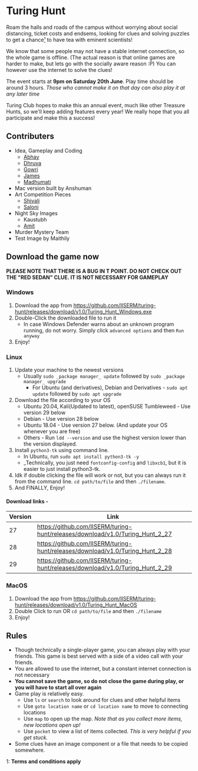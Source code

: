 # Turing Hunt

Roam the halls and roads of the campus without worrying about social distancing, ticket costs and endsems, looking for clues and solving puzzles to get a chance[¹](#tc1) to have tea with eminent scientists!

We know that some people may not have a stable internet connection, so the whole game is offline. (The actual reason is that online games are harder to make, but lets go with the socially aware reason :P) You can however use the internet to solve the clues!

The event starts at **9pm on Saturday 20th June**. Play time should be around 3 hours.
_Those who cannot make it on that day can also play it at any later time_

Turing Club hopes to make this an annual event, much like other Treasure Hunts, so we'll keep adding features every year! We really hope that you all participate and make this a success!

## Contributers

- Idea, Gameplay and Coding
  - [Abhay](https://github.com/AbbyDabby246)
  - [Dhruva](https://dhruvasambrani.github.io)
  - [Gowri](https://github.com/gowrianil)
  - [James](https://github.com/james471)
  - [Madhumati](https://github.com/madhums511)
- Mac version built by Anshuman
- Art Competition Pieces
  - [Shivali](https://www.instagram.com/m0tifs_)
  - [Saloni](https://instagram.com/films_on_paper)
- Night Sky Images
  - Kaustubh
  - [Amit](https://www.instagram.com/amityogi.photography/)
- Murder Mystery Team
- Test Image by Maithily

## Download the game now

**PLEASE NOTE THAT THERE IS A BUG IN T POINT. DO NOT CHECK OUT THE "RED SEDAN" CLUE. IT IS NOT NECESSARY FOR GAMEPLAY**

### Windows

1. Download the app from <https://github.com/IISERM/turing-hunt/releases/download/v1.0/Turing_Hunt_Windows.exe>
2. Double-Click the downloaded file to run it
   - In case Windows Defender warns about an unknown program running, do not worry. Simply click `advanced options` and then `Run anyway`
3. Enjoy!

### Linux

1. Update your machine to the newest versions
   - Usually `sudo _package manager_ update` followed by `sudo _package manager_ upgrade`
      - For Ubuntu (and derivatives), Debian and Derivatives - `sudo apt update` followed by `sudo apt upgrade`
2. Download the file according to your OS
   - Ubuntu 20.04, Kali(Updated to latest), openSUSE Tumbleweed - Use version 29 below
   - Debian - Use version 28 below
   - Ubuntu 18.04 - Use version 27 below. (And update your OS whenever you are free)
   - Others - Run `ldd --version` and use the highest version lower than the version displayed.
3. Install `python3-tk` using command line.
   - In Ubuntu, run `sudo apt install python3-tk -y`
   - _Technically, you just need `fontconfig-config` and `libxcb1`, but it is easier to just install python3-tk.
4. Idk if double clicking the file will work or not, but you can always run it from the command line. `cd path/to/file` and then `./filename`.
5. And FINALLY, Enjoy!

#### Download links -

| Version | Link                                                                            |
| ------- | ------------------------------------------------------------------------------- |
| 27      | <https://github.com/IISERM/turing-hunt/releases/download/v1.0/Turing_Hunt_2_27> |
| 28      | <https://github.com/IISERM/turing-hunt/releases/download/v1.0/Turing_Hunt_2_28> |
| 29      | <https://github.com/IISERM/turing-hunt/releases/download/v1.0/Turing_Hunt_2_29> |

### MacOS

1. Download the app from <https://github.com/IISERM/turing-hunt/releases/download/v1.0/Turing_Hunt_MacOS>
2. Double Click to run OR `cd path/to/file` and then `./filename`
3. Enjoy!

## Rules

- Though technically a single-player game, you can always play with your friends. This game is best served with a side of a video call with your friends.
- You are allowed to use the internet, but a constant internet connection is not necessary
- **You cannot save the game, so do not close the game during play, or you will have to start all over again**
- Game play is relatively easy.
  - Use `ls` or `search` to look around for clues and other helpful items
  - Use `goto location name` or `cd location name` to move to connecting locations
  - Use `map` to open up the map. _Note that as you collect more items, new locations open up!_
  - Use `pocket` to view a list of items collected. _This is very helpful if you get stuck._
- Some clues have an image component or a file that needs to be copied somewhere.


<a id="tc1">1</a>: **Terms and conditions apply**
